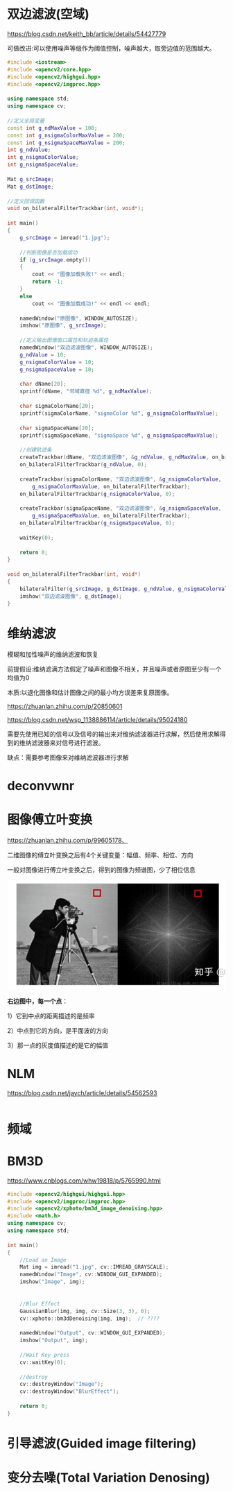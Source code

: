 # 双边滤波(空域)

https://blog.csdn.net/keith_bb/article/details/54427779

可做改进:可以使用噪声等级作为阈值控制，噪声越大，取旁边值的范围越大。

```c++
#include <iostream>
#include <opencv2/core.hpp>
#include <opencv2/highgui.hpp>
#include <opencv2/imgproc.hpp>

using namespace std;
using namespace cv;

//定义全局变量
const int g_ndMaxValue = 100;
const int g_nsigmaColorMaxValue = 200;
const int g_nsigmaSpaceMaxValue = 200;
int g_ndValue;
int g_nsigmaColorValue;
int g_nsigmaSpaceValue;

Mat g_srcImage;
Mat g_dstImage;

//定义回调函数
void on_bilateralFilterTrackbar(int, void*);

int main()
{
	g_srcImage = imread("1.jpg");

	//判断图像是否加载成功
	if (g_srcImage.empty())
	{
		cout << "图像加载失败!" << endl;
		return -1;
	}
	else
		cout << "图像加载成功!" << endl << endl;

	namedWindow("原图像", WINDOW_AUTOSIZE);
	imshow("原图像", g_srcImage);

	//定义输出图像窗口属性和轨迹条属性
	namedWindow("双边滤波图像", WINDOW_AUTOSIZE);
	g_ndValue = 10;
	g_nsigmaColorValue = 10;
	g_nsigmaSpaceValue = 10;

	char dName[20];
	sprintf(dName, "邻域直径 %d", g_ndMaxValue);

	char sigmaColorName[20];
	sprintf(sigmaColorName, "sigmaColor %d", g_nsigmaColorMaxValue);

	char sigmaSpaceName[20];
	sprintf(sigmaSpaceName, "sigmaSpace %d", g_nsigmaSpaceMaxValue);

	//创建轨迹条
	createTrackbar(dName, "双边滤波图像", &g_ndValue, g_ndMaxValue, on_bilateralFilterTrackbar);
	on_bilateralFilterTrackbar(g_ndValue, 0);

	createTrackbar(sigmaColorName, "双边滤波图像", &g_nsigmaColorValue,
		g_nsigmaColorMaxValue, on_bilateralFilterTrackbar);
	on_bilateralFilterTrackbar(g_nsigmaColorValue, 0);

	createTrackbar(sigmaSpaceName, "双边滤波图像", &g_nsigmaSpaceValue,
		g_nsigmaSpaceMaxValue, on_bilateralFilterTrackbar);
	on_bilateralFilterTrackbar(g_nsigmaSpaceValue, 0);

	waitKey(0);

	return 0;
}

void on_bilateralFilterTrackbar(int, void*)
{
	bilateralFilter(g_srcImage, g_dstImage, g_ndValue, g_nsigmaColorValue, g_nsigmaSpaceValue);
	imshow("双边滤波图像", g_dstImage);
}
```



# 维纳滤波

模糊和加性噪声的维纳滤波和恢复

前提假设:维纳滤满方法假定了噪声和图像不相关，并且噪声或者原图至少有一个均值为0

本质:以退化图像和估计图像之间的最小均方误差来复原图像。

https://zhuanlan.zhihu.com/p/20850601

https://blog.csdn.net/wsp_1138886114/article/details/95024180

需要先使用已知的信号以及信号的输出来对维纳滤波器进行求解，然后使用求解得到的维纳滤波器来对信号进行滤波。

缺点：需要参考图像来对维纳滤波器进行求解

# deconvwnr



# 图像傅立叶变换

https://zhuanlan.zhihu.com/p/99605178、

二维图像的傅立叶变换之后有4个关键变量：幅值、频率、相位、方向

一般对图像进行傅立叶变换之后，得到的图像为频谱图，少了相位信息

![image-20200808232517286](%E5%8E%BB%E5%99%AA%E7%AE%97%E6%B3%95.assets/image-20200808232517286.png)

**右边图中，每一个点**：

1）它到中点的距离描述的是频率

2）中点到它的方向，是平面波的方向

3）那一点的灰度值描述的是它的幅值



# NLM

https://blog.csdn.net/jaych/article/details/54562593

```

```



# 频域



# BM3D

https://www.cnblogs.com/whw19818/p/5765990.html

```c++
#include <opencv2/highgui/highgui.hpp>
#include <opencv2/imgproc/imgproc.hpp>
#include <opencv2/xphoto/bm3d_image_denoising.hpp>
#include <math.h>
using namespace cv;
using namespace std;

int main()
{
    //Load an Image
    Mat img = imread("1.jpg", cv::IMREAD_GRAYSCALE);
    namedWindow("Image", cv::WINDOW_GUI_EXPANDED);
    imshow("Image", img);


    //Blur Effect
    GaussianBlur(img, img, cv::Size(3, 3), 0);
    cv::xphoto::bm3dDenoising(img, img);  // ???? 

    namedWindow("Output", cv::WINDOW_GUI_EXPANDED);
    imshow("Output", img);

    //Wait Key press
    cv::waitKey(0);

    //destroy
    cv::destroyWindow("Image");
    cv::destroyWindow("BlurEffect");

    return 0;
}
```

# 引导滤波(Guided image filtering)



# 变分去噪(Total Variation Denosing)

